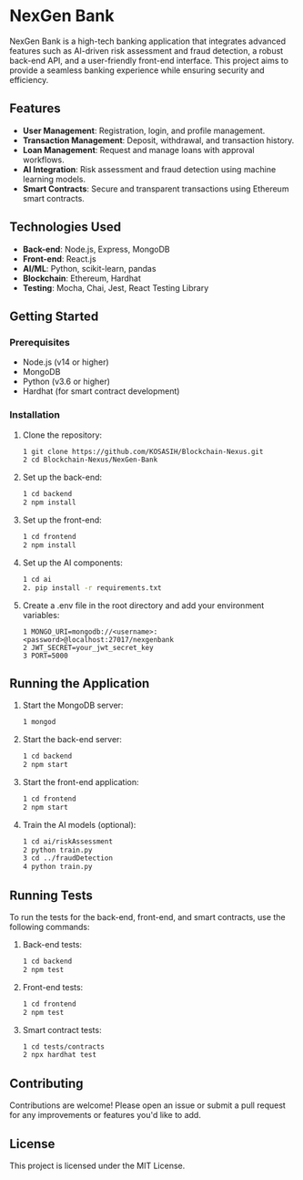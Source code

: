# NexGen Bank

NexGen Bank is a high-tech banking application that integrates advanced features such as AI-driven risk assessment and fraud detection, a robust back-end API, and a user-friendly front-end interface. This project aims to provide a seamless banking experience while ensuring security and efficiency.

## Features

- **User Management**: Registration, login, and profile management.
- **Transaction Management**: Deposit, withdrawal, and transaction history.
- **Loan Management**: Request and manage loans with approval workflows.
- **AI Integration**: Risk assessment and fraud detection using machine learning models.
- **Smart Contracts**: Secure and transparent transactions using Ethereum smart contracts.

## Technologies Used

- **Back-end**: Node.js, Express, MongoDB
- **Front-end**: React.js
- **AI/ML**: Python, scikit-learn, pandas
- **Blockchain**: Ethereum, Hardhat
- **Testing**: Mocha, Chai, Jest, React Testing Library

## Getting Started

### Prerequisites

- Node.js (v14 or higher)
- MongoDB
- Python (v3.6 or higher)
- Hardhat (for smart contract development)

### Installation

1. Clone the repository:
   ```bash
   1 git clone https://github.com/KOSASIH/Blockchain-Nexus.git
   2 cd Blockchain-Nexus/NexGen-Bank
   ```

2. Set up the back-end:

   ```bash
   1 cd backend
   2 npm install
   ```

3. Set up the front-end:

   ```bash
   1 cd frontend
   2 npm install
   ```

4. Set up the AI components:

   ```bash
   1 cd ai
   2. pip install -r requirements.txt
   ```

5. Create a .env file in the root directory and add your environment variables:

   ```plaintext
   1 MONGO_URI=mongodb://<username>:<password>@localhost:27017/nexgenbank
   2 JWT_SECRET=your_jwt_secret_key
   3 PORT=5000
   ```

## Running the Application
1. Start the MongoDB server:

   ```bash
   1 mongod
   ```
   
2. Start the back-end server:

   ```bash
   1 cd backend
   2 npm start
   ```
   
3. Start the front-end application:

   ```bash
   1 cd frontend
   2 npm start
   
4. Train the AI models (optional):

   ```bash
   1 cd ai/riskAssessment
   2 python train.py
   3 cd ../fraudDetection
   4 python train.py
   ```

## Running Tests
To run the tests for the back-end, front-end, and smart contracts, use the following commands:

1. Back-end tests:

   ```bash
   1 cd backend
   2 npm test
   ```
   
2. Front-end tests:

   ```bash
   1 cd frontend
   2 npm test
   ```
   
3. Smart contract tests:

   ```bash
   1 cd tests/contracts
   2 npx hardhat test
   ```
   
## Contributing
Contributions are welcome! Please open an issue or submit a pull request for any improvements or features you'd like to add.

## License
This project is licensed under the MIT License.

